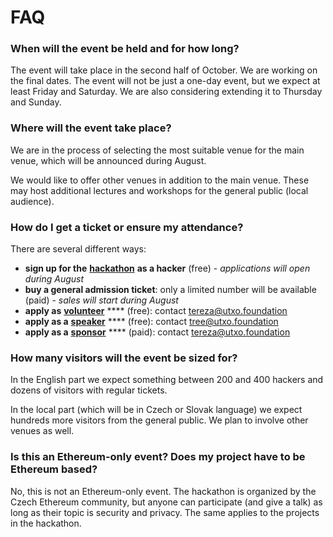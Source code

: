 # FAQ

### When will the event be held and for how long?

The event will take place in the second half of October. We are working on the final dates. The event will not be just a one-day event, but we expect at least Friday and Saturday. We are also considering extending it to Thursday and Sunday.

### Where will the event take place?

We are in the process of selecting the most suitable venue for the main venue, which will be announced during August.

We would like to offer other venues in addition to the main venue. These may host additional lectures and workshops for the general public (local audience).

### How do I get a ticket or ensure my attendance?

There are several different ways:

* **sign up for the** [**hackathon**](hackathon.md) **as a hacker** (free) - _applications will open during August_
* **buy a general admission ticket**: only a limited number will be available (paid) - _sales will start during August_
* **apply as** [**volunteer**](organizing-team.md#volunteers) **** (free): contact [tereza@utxo.foundation](mailto:tereza@utxo.foundation)
* **apply as a** [**speaker**](speakers.md) **** (free): contact [tree@utxo.foundation](mailto:tree@utxo.foundation)
* **apply as a** [**sponsor**](sponsors.md) **** (paid): contact [tereza@utxo.foundation](mailto:tereza@utxo.foundation)

### How many visitors will the event be sized for?

In the English part we expect something between 200 and 400 hackers and dozens of visitors with regular tickets.&#x20;

In the local part (which will be in Czech or Slovak language) we expect hundreds more visitors from the general public. We plan to involve other venues as well.

### Is this an Ethereum-only event? Does my project have to be Ethereum based?

No, this is not an Ethereum-only event. The hackathon is organized by the Czech Ethereum community, but anyone can participate (and give a talk) as long as their topic is security and privacy. The same applies to the projects in the hackathon.

